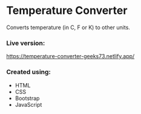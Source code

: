 # Temperature Converter
Converts temperature (in C, F or K) to other units.

### Live version: ###
https://temperature-converter-geeks73.netlify.app/

### Created using: ###
- HTML
- CSS
- Bootstrap
- JavaScript
